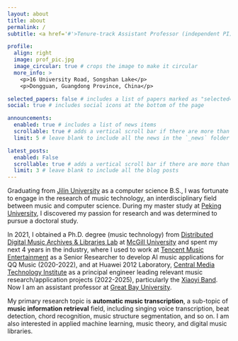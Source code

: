 ```yaml
---
layout: about
title: about
permalink: /
subtitle: <a href='#'>Tenure-track Assistant Professor (independent PI) @ Great Bay University</a>.

profile:
  align: right
  image: prof_pic.jpg
  image_circular: true # crops the image to make it circular
  more_info: >
    <p>16 University Road, Songshan Lake</p>
    <p>Dongguan, Guangdong Province, China</p>

selected_papers: false # includes a list of papers marked as "selected={true}"
social: true # includes social icons at the bottom of the page

announcements:
  enabled: true # includes a list of news items
  scrollable: true # adds a vertical scroll bar if there are more than 3 news items
  limit: 5 # leave blank to include all the news in the `_news` folder

latest_posts:
  enabled: False
  scrollable: true # adds a vertical scroll bar if there are more than 3 new posts items
  limit: 3 # leave blank to include all the blog posts
---
```


Graduating from [Jilin University](https://www.jlu.edu.cn/) as a computer science B.S., I was fortunate to engage in the research of music technology, an interdisciplinary field between music and computer science. During my master study at [Peking University](http://www.cis.pku.edu.cn/auditory/auditory.htm), I discovered my passion for research and was determined to pursue a doctoral study. 

In 2021, I obtained a Ph.D. degree (music technology) from [Distributed Digital Music Archives & Libraries Lab](http://ddmal.music.mcgill.ca/) at [McGill University](https://www.mcgill.ca/) and spent my next 4 years in the industry, where I used to work at [Tencent Music Entertainment](https://www.tencentmusic.com/en-us/) as a Senior Researcher to develop AI music applications for QQ Music (2020-2022), and at Huawei 2012 Laboratory, [Central Media Technology Institute](https://www.bilibili.com/video/BV1PF411T7Tu/) as a principal engineer leading relevant music research/application projects (2022-2025), particularly the [Xiaoyi Band](https://news.qq.com/rain/a/20250620A094DQ00). Now I am an assistant professor at [Great Bay University](https://www.gbu.edu.cn/menu/177).

My primary research topic is __automatic music transcription__, a sub-topic of __music information retrieval__ field, including singing voice transcription, beat detection, chord recognition, music structure segmentation, and so on. I am also interested in applied machine learning, music theory, and digital music libraries.
